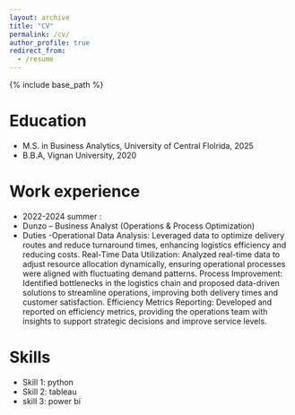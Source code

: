 ```yaml
---
layout: archive
title: "CV"
permalink: /cv/
author_profile: true
redirect_from:
  - /resume
---
```


{% include base_path %}

Education
======

* M.S. in Business Analytics, University of Central Flolrida, 2025
* B.B.A, Vignan University, 2020

Work experience
======
* 2022-2024 summer :
* Dunzo – Business Analyst (Operations & Process Optimization)
* Duties -Operational Data Analysis: Leveraged data to optimize delivery routes and reduce turnaround times, enhancing logistics efficiency and reducing costs.
Real-Time Data Utilization: Analyzed real-time data to adjust resource allocation dynamically, ensuring operational processes were aligned with fluctuating demand patterns.
Process Improvement: Identified bottlenecks in the logistics chain and proposed data-driven solutions to streamline operations, improving both delivery times and customer satisfaction.
Efficiency Metrics Reporting: Developed and reported on efficiency metrics, providing the operations team with insights to support strategic decisions and improve service levels.
  
Skills
======
* Skill 1: python
* Skill 2: tableau
* skill 3: power bi



